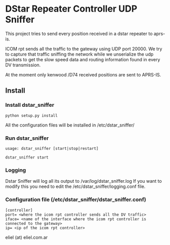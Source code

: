 # DStar Repeater Controller UDP Sniffer

This project tries to send every position received in a dstar repeater to aprs-is.

ICOM rpt sends all the traffic to the gateway using UDP port 20000.
We try to capture that traffic sniffing the network while we unserialize the udp packets to get
the slow speed data and routing information found in every DV transmission.

At the moment only kenwood /D74 received positions are sent to APRS-IS.

## Install
### Install dstar_sniffer
```shell
python setup.py install
```
All the configuration files will be installed in /etc/dstar_sniffer/

### Run dstar_sniffer
```shell
usage: dstar_sniffer [start|stop|restart]
```

```shell
dstar_sniffer start
```
### Logging
Dstar Sniffer will log all its output to /var/log/dstar_sniffer.log
If you want to modify this you need to edit the /etc/dstar_sniffer/logging.conf file.

### Configuration file (/etc/dstar_sniffer/dstar_sniffer.conf)
```
[controller]
port= <where the icom rpt controller sends all the DV traffic>
iface= <name of the interface where the icom rpt controller is connected to the gateway>
ip= <ip of the icom rpt controller>
```

eliel (at) eliel.com.ar
